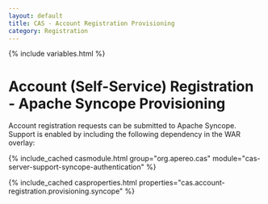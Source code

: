 ```yaml
---
layout: default
title: CAS - Account Registration Provisioning
category: Registration
---
```

                  
{% include variables.html %}

# Account (Self-Service) Registration - Apache Syncope Provisioning

Account registration requests can be submitted to Apache Syncope. Support is enabled by including the 
following dependency in the WAR overlay:

{% include_cached casmodule.html group="org.apereo.cas" module="cas-server-support-syncope-authentication" %}

{% include_cached casproperties.html properties="cas.account-registration.provisioning.syncope" %}
